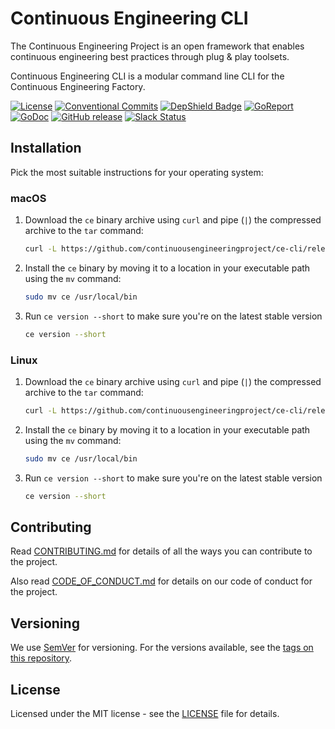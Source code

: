 # Continuous Engineering CLI
The Continuous Engineering Project is an open framework that enables continuous engineering best practices through plug & play toolsets.

Continuous Engineering CLI is a modular command line CLI for the Continuous Engineering Factory.

[![License](https://img.shields.io/github/license/ContinuousEngineeringProject/ce-cli)](https://github.com/ContinuousEngineeringProject/ce-cli/blob/master/LICENSE)
[![Conventional Commits](https://img.shields.io/badge/Conventional%20Commits-1.0.0-yellow.svg)](https://conventionalcommits.org)
[![DepShield Badge](https://depshield.sonatype.org/badges/ContinuousEngineeringProject/ce-cli/depshield.svg)](https://depshield.github.io)
[![GoReport](https://goreportcard.com/badge/github.com/ContinuousEngineeringProject/ce-cli)](https://goreportcard.com/report/github.com/ContinuousEngineeringProject/ce-cli)
[![GoDoc](https://godoc.org/github.com/ContinuousEngineeringProject/ce-cli?status.svg)](https://godoc.org/github.com/ContinuousEngineeringProject/ce-cli)
[![GitHub release](https://img.shields.io/github/v/release/ContinuousEngineeringProject/ce-cli?include_prereleases)](https://github.com/ContinuousEngineeringProject/ce-cli/releases/latest)
[![Slack Status](https://img.shields.io/badge/slack-join_chat-white.svg?logo=slack&style=social)](https://continuousengproject.slack.com)


## Installation

Pick the most suitable instructions for your operating system:

### macOS

1. Download the `ce` binary archive using `curl` and pipe (`|`) the compressed archive to
   the `tar` command:
   
   ```sh
   curl -L https://github.com/continuousengineeringproject/ce-cli/releases/latest/download/ce-cli-darwin-amd64.tar.gz | tar xzv 
    ```

1. Install the `ce` binary by moving it to a location in your executable path using the `mv` command:

   ```sh
   sudo mv ce /usr/local/bin
    ```

1. Run `ce version --short` to make sure you're on the latest stable version

   ```sh
   ce version --short
   ```

### Linux

1. Download the `ce` binary archive using `curl` and pipe (`|`) the compressed archive to
   the `tar` command:

   ```sh
   curl -L https://github.com/continuousengineeringproject/ce-cli/releases/latest/download/ce-cli-linux-amd64.tar.gz | tar xzv 
    ```

1. Install the `ce` binary by moving it to a location in your executable path using the `mv` command:

   ```sh
   sudo mv ce /usr/local/bin
    ```

1. Run `ce version --short` to make sure you're on the latest stable version

   ```sh
   ce version --short
   ```
   
<!-- TODO: Add project usage
## Usage

Use examples liberally, and show the expected output if you can. It's helpful to have inline the smallest example of usage that you can demonstrate, while providing links to more sophisticated examples if they are too long to reasonably include in the README.

```go

```
-->

<!-- TODO: Add link to the roadmap in the project knowledge base.
## Roadmap

If you have ideas for releases in the future, it is a good idea to list them here.
-->


## Contributing

Read [CONTRIBUTING.md][CONTRIB] for details of all the ways you can contribute to the project.

Also read [CODE_OF_CONDUCT.md][COC] for details on our code of conduct for the project.


## Versioning

We use [SemVer][SEMVER] for versioning. For the versions available, see the [tags on this repository][REPOTAGS].


## License

Licensed under the MIT license - see the [LICENSE][LICENSE] file for details.


[LICENSE]: LICENSE
[SEMVER]: http://semver.org/
[COC]: CODE_OF_CONDUCT.md
[CONTRIB]: CONTRIBUTING.md
[REPOTAGS]: https://github.com/continuousengineeringproject/ce-cli/tags